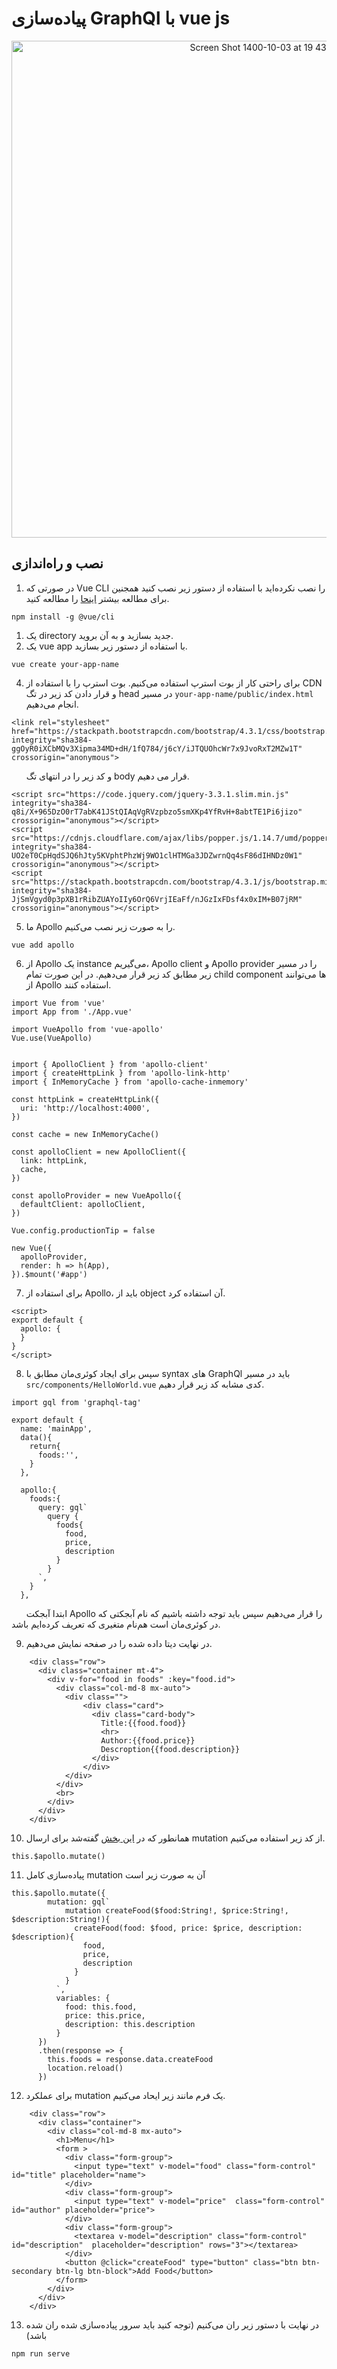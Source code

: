 # پیاده‌سازی GraphQl با vue js
<p align="center" width="100%">
<img width="795" alt="Screen Shot 1400-10-03 at 19 43 04" src="https://user-images.githubusercontent.com/59199865/147364109-6df4c013-5f17-47b5-bb6b-203ba760d0a9.png">
</p>

## نصب و راه‌اندازی
1. در صورتی که Vue CLI را نصب نکرده‌اید با استفاده از دستور زیر نصب کنید همجنین برای مطالعه بیشتر [اینحا](https://cli.vuejs.org/guide/installation.html) را مطالعه کنید.
```
npm install -g @vue/cli
```
1. یک directory جدید بسازید و به آن بروید.
3. یک vue app با استفاده از دستور زیر بسازید.
```
vue create your-app-name
```
4. برای راحتی کار از بوت استرپ استفاده می‌کنیم. بوت استرپ را با استفاده از CDN و قرار دادن کد زیر در تگ head در مسیر `your-app-name/public/index.html` انجام می‌دهیم.
```
<link rel="stylesheet" href="https://stackpath.bootstrapcdn.com/bootstrap/4.3.1/css/bootstrap.min.css" integrity="sha384-ggOyR0iXCbMQv3Xipma34MD+dH/1fQ784/j6cY/iJTQUOhcWr7x9JvoRxT2MZw1T" crossorigin="anonymous">
```
&nbsp; &nbsp; &nbsp; و کد زیر را در انتهای تگ body قرار می دهیم.
```
<script src="https://code.jquery.com/jquery-3.3.1.slim.min.js" integrity="sha384-q8i/X+965DzO0rT7abK41JStQIAqVgRVzpbzo5smXKp4YfRvH+8abtTE1Pi6jizo" crossorigin="anonymous"></script>
<script src="https://cdnjs.cloudflare.com/ajax/libs/popper.js/1.14.7/umd/popper.min.js" integrity="sha384-UO2eT0CpHqdSJQ6hJty5KVphtPhzWj9WO1clHTMGa3JDZwrnQq4sF86dIHNDz0W1" crossorigin="anonymous"></script>
<script src="https://stackpath.bootstrapcdn.com/bootstrap/4.3.1/js/bootstrap.min.js" integrity="sha384-JjSmVgyd0p3pXB1rRibZUAYoIIy6OrQ6VrjIEaFf/nJGzIxFDsf4x0xIM+B07jRM" crossorigin="anonymous"></script>
```
5. ما Apollo را به صورت زیر نصب می‌کنیم.
```
vue add apollo
```
6. از Apollo یک instance می‌گیریم، Apollo client و Apollo provider را در مسیر زیر مطابق کد زیر قرار می‌دهیم. در این صورت تمام child component ها می‌توانند از Apollo استفاده کنند.
```
import Vue from 'vue'
import App from './App.vue'

import VueApollo from 'vue-apollo'
Vue.use(VueApollo)


import { ApolloClient } from 'apollo-client'
import { createHttpLink } from 'apollo-link-http'
import { InMemoryCache } from 'apollo-cache-inmemory'

const httpLink = createHttpLink({
  uri: 'http://localhost:4000',
})

const cache = new InMemoryCache()

const apolloClient = new ApolloClient({
  link: httpLink,
  cache,
})

const apolloProvider = new VueApollo({
  defaultClient: apolloClient,
})

Vue.config.productionTip = false

new Vue({
  apolloProvider,
  render: h => h(App),
}).$mount('#app')
```

7. برای استفاده از Apollo، باید از object آن استفاده کرد.
```
<script>
export default {
  apollo: {
  }
}
</script>
```
8. سپس برای ایجاد کوئری‌مان مطابق با syntax های GraphQl باید در مسیر `src/components/HelloWorld.vue` کدی مشابه کد زیر قرار دهیم.
```
import gql from 'graphql-tag'

export default {
  name: 'mainApp',
  data(){
    return{
      foods:'',
    }
  },

  apollo:{
    foods:{
      query: gql`
        query {
          foods{
            food,
            price,
            description
          }
        }
      `,
    }
  },
```
&nbsp; &nbsp; &nbsp; ابتدا آبجکت Apollo را قرار می‌دهیم سپس باید توجه داشته باشیم که نام آبجکتی که در کوئری‌مان است هم‌نام متغیری که تعریف کرده‌ایم باشد.

9. در نهایت دیتا داده شده را در صفحه نمایش می‌دهیم.
```
    <div class="row">
      <div class="container mt-4">
        <div v-for="food in foods" :key="food.id">
          <div class="col-md-8 mx-auto">
            <div class="">
                <div class="card">
                  <div class="card-body">
                    Title:{{food.food}}
                    <hr>
                    Author:{{food.price}}
                    Descroption{{food.description}}
                  </div>
                </div>
            </div>
          </div>
          <br>
        </div>
      </div>
    </div>
```
10. همانطور که در [این بخش](https://github.com/nonaghazizadeh/web_workshop/blob/master/GraphQl/Vue-Nodejs/back/README.md) گفته‌شد برای ارسال mutation از کد زیر استفاده می‌کنیم.
```
this.$apollo.mutate()
```
11. پیاده‌سازی کامل mutation آن به صورت زیر است
```
this.$apollo.mutate({
        mutation: gql`
            mutation createFood($food:String!, $price:String!, $description:String!){
              createFood(food: $food, price: $price, description: $description){
                food,
                price,
                description
              }
            }
          `,
          variables: {
            food: this.food,
            price: this.price,
            description: this.description
          }
      })
      .then(response => {
        this.foods = response.data.createFood
        location.reload()
      })
```
12. برای عملکرد mutation یک فرم مانند زیر ایحاد می‌کنیم.
```
    <div class="row">
      <div class="container">
        <div class="col-md-8 mx-auto">
          <h1>Menu</h1>
          <form >
            <div class="form-group">
              <input type="text" v-model="food" class="form-control" id="title" placeholder="name">
            </div>
            <div class="form-group">
              <input type="text" v-model="price"  class="form-control" id="author" placeholder="price">
            </div>
            <div class="form-group">
              <textarea v-model="description" class="form-control" id="description"  placeholder="description" rows="3"></textarea>
            </div>
            <button @click="createFood" type="button" class="btn btn-secondary btn-lg btn-block">Add Food</button>
          </form>
        </div>
      </div>
    </div>
```
13. در نهایت با دستور زیر ران می‌کنیم (توجه کنید باید سرور پیاده‌سازی شده ران شده باشد)
```
npm run serve
```
